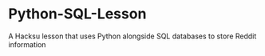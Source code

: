 # Python-SQL-Lesson
A Hacksu lesson that uses Python alongside SQL databases to store Reddit information
